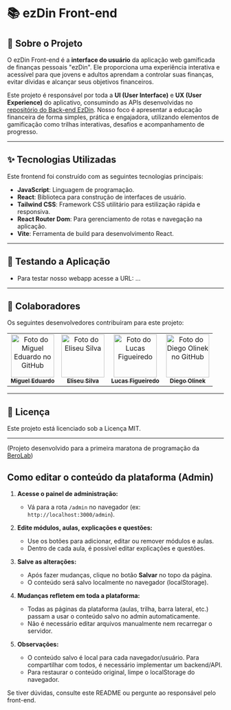 # 📚 ezDin Front-end

## 🎯 Sobre o Projeto

O ezDin Front-end é a **interface do usuário** da aplicação web gamificada de finanças pessoais "ezDin". Ele proporciona uma experiência interativa e acessível para que jovens e adultos aprendam a controlar suas finanças, evitar dívidas e alcançar seus objetivos financeiros.

Este projeto é responsável por toda a **UI (User Interface)** e **UX (User Experience)** do aplicativo, consumindo as APIs desenvolvidas no [repositório do Back-end EzDin](https://github.com/diegoolinek/ezdin_backend). Nosso foco é apresentar a educação financeira de forma simples, prática e engajadora, utilizando elementos de gamificação como trilhas interativas, desafios e acompanhamento de progresso.

---

## ✨ Tecnologias Utilizadas

Este frontend foi construído com as seguintes tecnologias principais:

- **JavaScript**: Linguagem de programação.
- **React**: Biblioteca para construção de interfaces de usuário.
- **Tailwind CSS**: Framework CSS utilitário para estilização rápida e responsiva.
- **React Router Dom**: Para gerenciamento de rotas e navegação na aplicação.
- **Vite**: Ferramenta de build para desenvolvimento React.

---

## 🧪 Testando a Aplicação

- Para testar nosso webapp acesse a URL: ...

---

## 🤝 Colaboradores

Os seguintes desenvolvedores contribuíram para este projeto:

<table>
  <tr>
    <td align="center">
      <a href="https://github.com/DoctorSolo" title="Perfil do Github">
        <img src="https://github.com/DoctorSolo.png" width="100px;" alt="Foto do Miguel Eduardo no GitHub"/><br>
        <sub>
          <b>Miguel Eduardo</b>
        </sub>
      </a>
    </td>
    <td align="center">
      <a href="https://github.com/koltee" title="Perfil do Github">
        <img src="https://github.com/koltee.png" width="100px;" alt="Foto do Eliseu Silva"/><br>
        <sub>
          <b>Eliseu Silva</b>
        </sub>
      </a>
    </td>
    <td align="center">
      <a href="https://github.com/NUBI400" title="Perfil do Github">
        <img src="https://github.com/NUBI400.png" width="100px;" alt="Foto do Lucas Figueiredo"/><br>
        <sub>
          <b>Lucas Figueiredo</b>
        </sub>
      </a>
    </td>
    <td align="center">
      <a href="https://github.com/diegoolinek" title="Perfil do Github">
        <img src="https://github.com/diegoolinek.png" width="100px;" alt="Foto do Diego Olinek no GitHub"/><br>
        <sub>
          <b>Diego Olinek</b>
        </sub>
      </a>
    </td>
  </tr>
</table>

---

## 📄 Licença

Este projeto está licenciado sob a Licença MIT.

---

(Projeto desenvolvido para a primeira maratona de programação da [BeroLab](https://www.berolab.app/))

## Como editar o conteúdo da plataforma (Admin)

1. **Acesse o painel de administração:**

   - Vá para a rota `/admin` no navegador (ex: `http://localhost:3000/admin`).

2. **Edite módulos, aulas, explicações e questões:**

   - Use os botões para adicionar, editar ou remover módulos e aulas.
   - Dentro de cada aula, é possível editar explicações e questões.

3. **Salve as alterações:**

   - Após fazer mudanças, clique no botão **Salvar** no topo da página.
   - O conteúdo será salvo localmente no navegador (localStorage).

4. **Mudanças refletem em toda a plataforma:**

   - Todas as páginas da plataforma (aulas, trilha, barra lateral, etc.) passam a usar o conteúdo salvo no admin automaticamente.
   - Não é necessário editar arquivos manualmente nem recarregar o servidor.

5. **Observações:**
   - O conteúdo salvo é local para cada navegador/usuário. Para compartilhar com todos, é necessário implementar um backend/API.
   - Para restaurar o conteúdo original, limpe o localStorage do navegador.

Se tiver dúvidas, consulte este README ou pergunte ao responsável pelo front-end.
